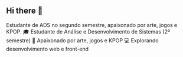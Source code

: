 ## Hi there 👋
 Estudante de ADS no segundo semestre, apaixonado por arte, jogos e KPOP.
🎓 Estudante de Análise e Desenvolvimento de Sistemas (2º semestre)
🎨 Apaixonado por arte, jogos e KPOP
💻 Explorando desenvolvimento web e front-end
